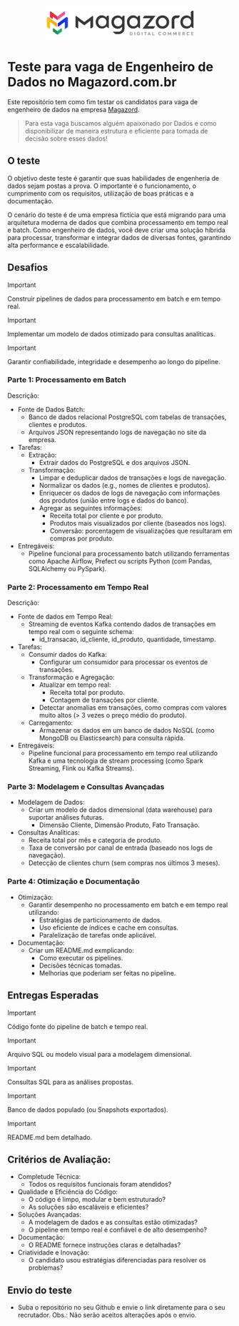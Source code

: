 <div align='center'>

![Magazord](image/logo-magazord.png)

</div>

# Teste para vaga de Engenheiro de Dados no Magazord.com.br
Este repositório tem como fim testar os candidatos para vaga de engenheiro de dados na empresa [Magazord](https://magazord.com.br).
> Para esta vaga buscamos alguém apaixonado por Dados e como disponibilizar de maneira estrutura e eficiente para tomada de decisão sobre esses dados!


## O teste

O objetivo deste teste é garantir que suas habilidades de engenheria de dados sejam postas a prova.
O importante é o funcionamento, o cumprimento com os requisitos, utilização de boas práticas e a documentação.

O cenário do teste é de uma empresa fictícia que está migrando para uma arquitetura moderna de dados que combina processamento em tempo real e batch. Como engenheiro de dados, você deve criar uma solução híbrida para processar, transformar e integrar dados de diversas fontes, garantindo alta performance e escalabilidade.

## Desafios

> [!IMPORTANT]
> Construir pipelines de dados para processamento em batch e em tempo real.

> [!IMPORTANT]
> Implementar um modelo de dados otimizado para consultas analíticas.

> [!IMPORTANT]
> Garantir confiabilidade, integridade e desempenho ao longo do pipeline.

### Parte 1: Processamento em Batch
Descrição:
 - Fonte de Dados Batch:
   - Banco de dados relacional PostgreSQL com tabelas de transações, clientes e produtos.
   - Arquivos JSON representando logs de navegação no site da empresa.
 - Tarefas:
   - Extração:
     - Extrair dados do PostgreSQL e dos arquivos JSON.
   - Transformação:
     - Limpar e deduplicar dados de transações e logs de navegação.
     - Normalizar os dados (e.g., nomes de clientes e produtos).
     - Enriquecer os dados de logs de navegação com informações dos produtos (união entre logs e dados do banco).
     - Agregar as seguintes informações:
       - Receita total por cliente e por produto.
       - Produtos mais visualizados por cliente (baseados nos logs).
       - Conversão: porcentagem de visualizações que resultaram em compras por produto.
 - Entregáveis:
   - Pipeline funcional para processamento batch utilizando ferramentas como Apache Airflow, Prefect ou scripts Python (com Pandas, SQLAlchemy ou PySpark).

### Parte 2: Processamento em Tempo Real
Descrição:
 - Fonte de dados em Tempo Real:
   - Streaming de eventos Kafka contendo dados de transações em tempo real com o seguinte schema:
     - id_transacao, id_cliente, id_produto, quantidade, timestamp.
 - Tarefas:
   - Consumir dados do Kafka:
     - Configurar um consumidor para processar os eventos de transações.
   - Transformação e Agregação:
     - Atualizar em tempo real:
       - Receita total por produto.
       - Contagem de transações por cliente.
     - Detectar anomalias em transações, como compras com valores muito altos (> 3 vezes o preço médio do produto).
   - Carregamento:
     - Armazenar os dados em um banco de dados NoSQL (como MongoDB ou Elasticsearch) para consulta rápida.
 - Entregáveis:
   - Pipeline funcional para processamento em tempo real utilizando Kafka e uma tecnologia de stream processing (como Spark Streaming, Flink ou Kafka Streams).

### Parte 3: Modelagem e Consultas Avançadas
 - Modelagem de Dados:
   - Criar um modelo de dados dimensional (data warehouse) para suportar análises futuras.
     - Dimensão Cliente, Dimensão Produto, Fato Transação.
 - Consultas Analíticas:
   - Receita total por mês e categoria de produto.
   - Taxa de conversão por canal de entrada (baseado nos logs de navegação).
   - Detecção de clientes churn (sem compras nos últimos 3 meses).
  
### Parte 4: Otimização e Documentação
 - Otimização:
   - Garantir desempenho no processamento em batch e em tempo real utilizando:
     - Estratégias de particionamento de dados.
     - Uso eficiente de índices e cache em consultas.
     - Paralelização de tarefas onde aplicável.
 - Documentação:
   - Criar um README.md exmplicando:
     - Como executar os pipelines.
     - Decisões técnicas tomadas.
     - Melhorias que poderiam ser feitas no pipeline.
    
## Entregas Esperadas

> [!IMPORTANT]
> Código fonte do pipeline de batch e tempo real.

> [!IMPORTANT]
> Arquivo SQL ou modelo visual para a modelagem dimensional.

> [!IMPORTANT]
> Consultas SQL para as análises propostas.

> [!IMPORTANT]
> Banco de dados populado (ou Snapshots exportados).

> [!IMPORTANT]
> README.md bem detalhado.

## Critérios de Avaliação:
 - Completude Técnica:
   - Todos os requisitos funcionais foram atendidos?
 - Qualidade e Eficiência do Código:
   - O código é limpo, modular e bem estruturado?
   - As soluções são escaláveis e eficientes?
 - Soluções Avançadas:
   - A modelagem de dados e as consultas estão otimizadas?
   - O pipeline em tempo real é confiável e de alto desempenho?
 - Documentação:
   - O README fornece instruções claras e detalhadas?
 - Criatividade e Inovação:
   - O candidato usou estratégias diferenciadas para resolver os problemas?

## Envio do teste

* Suba o repositório no seu Github e envie o link diretamente para o seu recrutador.
Obs.: Não serão aceitos alterações após o envio.
